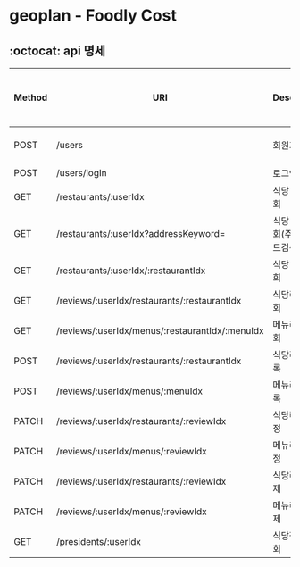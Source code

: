 # geoplan - Foodly Cost

## :octocat: api 명세

| Method | URI | Description | 개발 완료 | 토큰 필요| 파일
| ------ | -- | -- |----------- |---------- |---- |
| POST | /users | 회원가입 | ☑️ |  | [signup]: https://github.com/isoomni/geoplan/tree/master/src/src/main/java/kr/co/geoplan/metro/src/user "signup" |
| POST | /users/logIn | 로그인 | ☑️|  |  |
| GET | /restaurants/:userIdx | 식당 전체 조회 | ☑️| ☑️ |  |
| GET | /restaurants/:userIdx?addressKeyword= | 식당 전체 조회(주소키워드검색) | ☑️| ☑️ |  |
| GET | /restaurants/:userIdx/:restaurantIdx | 식당 개별 조회 |☑️| ☑️ |  |
| GET | /reviews/:userIdx/restaurants/:restaurantIdx | 식당리뷰 조회 | ☑️| ☑️ |  |
| GET | /reviews/:userIdx/menus/:restaurantIdx/:menuIdx | 메뉴리뷰 조회 | ☑️| ☑️ |  |
| POST | /reviews/:userIdx/restaurants/:restaurantIdx | 식당리뷰 등록 | ☑️| ☑️ |  |
| POST | /reviews/:userIdx/menus/:menuIdx | 메뉴리뷰 등록 | ☑️| ☑️ |  |
| PATCH | /reviews/:userIdx/restaurants/:reviewIdx | 식당리뷰 수정 |☑️| ☑️ |  |
| PATCH | /reviews/:userIdx/menus/:reviewIdx | 메뉴리뷰 수정 |☑️| ☑️ |  |
| PATCH | /reviews/:userIdx/restaurants/:reviewIdx | 식당리뷰 삭제 |☑️| ☑️ |  |
| PATCH | /reviews/:userIdx/menus/:reviewIdx | 메뉴리뷰 삭제 |☑️| ☑️ |  |
| GET | /presidents/:userIdx | 식당정보 조회 | ☑️| ☑️ |  |
